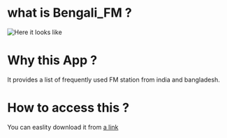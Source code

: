 # what is Bengali_FM ?

![Here it looks like<br>](https://lh3.googleusercontent.com/fAwkUYW3faJiJ_QTZan54EoF8PrqBHROfcet1iS_ixnS2UaYYsEDBg6y65uxyDZUYbw3=h500-rw )

# Why this App ?
It provides a list of frequently used FM station from india and bangladesh.

# How to access this ?

You can easlity download it from [a link](https://play.google.com/store/apps/details?id=in.peerreview.fmradioindia&hl=en)
